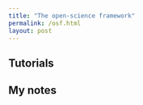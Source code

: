 ```yaml
---
title: "The open-science framework"
permalink: /osf.html
layout: post
---
```



## Tutorials

## My notes